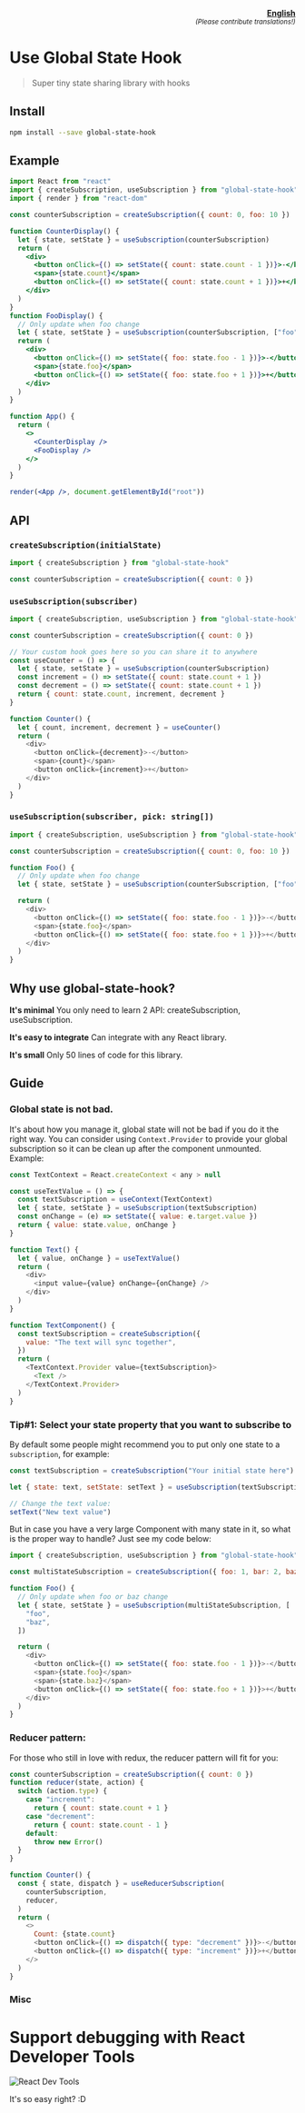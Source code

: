 ﻿<p align="right">
  <strong>
    <a href="README.md">English</a>
  </strong>
  <br/>
  <sup><em>(Please contribute translations!)</em></sup>
</p>

# Use Global State Hook

> Super tiny state sharing library with hooks

## Install

```sh
npm install --save global-state-hook
```

## Example

```jsx harmony
import React from "react"
import { createSubscription, useSubscription } from "global-state-hook"
import { render } from "react-dom"

const counterSubscription = createSubscription({ count: 0, foo: 10 })

function CounterDisplay() {
  let { state, setState } = useSubscription(counterSubscription)
  return (
    <div>
      <button onClick={() => setState({ count: state.count - 1 })}>-</button>
      <span>{state.count}</span>
      <button onClick={() => setState({ count: state.count + 1 })}>+</button>
    </div>
  )
}
function FooDisplay() {
  // Only update when foo change
  let { state, setState } = useSubscription(counterSubscription, ["foo"])
  return (
    <div>
      <button onClick={() => setState({ foo: state.foo - 1 })}>-</button>
      <span>{state.foo}</span>
      <button onClick={() => setState({ foo: state.foo + 1 })}>+</button>
    </div>
  )
}

function App() {
  return (
    <>
      <CounterDisplay />
      <FooDisplay />
    </>
  )
}

render(<App />, document.getElementById("root"))
```

## API

### `createSubscription(initialState)`

```js
import { createSubscription } from "global-state-hook"

const counterSubscription = createSubscription({ count: 0 })
```

### `useSubscription(subscriber)`

```js
import { createSubscription, useSubscription } from "global-state-hook"

const counterSubscription = createSubscription({ count: 0 })

// Your custom hook goes here so you can share it to anywhere
const useCounter = () => {
  let { state, setState } = useSubscription(counterSubscription)
  const increment = () => setState({ count: state.count + 1 })
  const decrement = () => setState({ count: state.count + 1 })
  return { count: state.count, increment, decrement }
}

function Counter() {
  let { count, increment, decrement } = useCounter()
  return (
    <div>
      <button onClick={decrement}>-</button>
      <span>{count}</span>
      <button onClick={increment}>+</button>
    </div>
  )
}
```

### `useSubscription(subscriber, pick: string[])`

```js
import { createSubscription, useSubscription } from "global-state-hook"

const counterSubscription = createSubscription({ count: 0, foo: 10 })

function Foo() {
  // Only update when foo change
  let { state, setState } = useSubscription(counterSubscription, ["foo"])

  return (
    <div>
      <button onClick={() => setState({ foo: state.foo - 1 })}>-</button>
      <span>{state.foo}</span>
      <button onClick={() => setState({ foo: state.foo + 1 })}>+</button>
    </div>
  )
}
```

## Why use global-state-hook?

**It's minimal** You only need to learn 2 API: createSubscription, useSubscription.

**It's easy to integrate** Can integrate with any React library.

**It's small** Only 50 lines of code for this library.

## Guide

### Global state is not bad.

It's about how you manage it, global state will not be bad if you do it the right way.
You can consider using `Context.Provider` to provide your global subscription so it can be clean up after the component unmounted. Example:

```js
const TextContext = React.createContext < any > null

const useTextValue = () => {
  const textSubscription = useContext(TextContext)
  let { state, setState } = useSubscription(textSubscription)
  const onChange = (e) => setState({ value: e.target.value })
  return { value: state.value, onChange }
}

function Text() {
  let { value, onChange } = useTextValue()
  return (
    <div>
      <input value={value} onChange={onChange} />
    </div>
  )
}

function TextComponent() {
  const textSubscription = createSubscription({
    value: "The text will sync together",
  })
  return (
    <TextContext.Provider value={textSubscription}>
      <Text />
    </TextContext.Provider>
  )
}
```

### Tip#1: Select your state property that you want to subscribe to

By default some people might recommend you to put only one state to a `subscription`, for example:

```js
const textSubscription = createSubscription("Your initial state here")

let { state: text, setState: setText } = useSubscription(textSubscription)

// Change the text value:
setText("New text value")
```

But in case you have a very large Component with many state in it, so what is the proper way to handle? Just see my code below:

```js
import { createSubscription, useSubscription } from "global-state-hook"

const multiStateSubscription = createSubscription({ foo: 1, bar: 2, baz: 3 })

function Foo() {
  // Only update when foo or baz change
  let { state, setState } = useSubscription(multiStateSubscription, [
    "foo",
    "baz",
  ])

  return (
    <div>
      <button onClick={() => setState({ foo: state.foo - 1 })}>-</button>
      <span>{state.foo}</span>
      <span>{state.baz}</span>
      <button onClick={() => setState({ foo: state.foo + 1 })}>+</button>
    </div>
  )
}
```
### Reducer pattern:
For those who still in love with redux, the reducer pattern will fit for you:

```js
const counterSubscription = createSubscription({ count: 0 })
function reducer(state, action) {
  switch (action.type) {
    case "increment":
      return { count: state.count + 1 }
    case "decrement":
      return { count: state.count - 1 }
    default:
      throw new Error()
  }
}

function Counter() {
  const { state, dispatch } = useReducerSubscription(
    counterSubscription,
    reducer,
  )
  return (
    <>
      Count: {state.count}
      <button onClick={() => dispatch({ type: "decrement" })}>-</button>
      <button onClick={() => dispatch({ type: "increment" })}>+</button>
    </>
  )
}
```


### Misc

# Support debugging with React Developer Tools


![React Dev Tools](./example/react-dev-tools.png)


It's so easy right? :D
